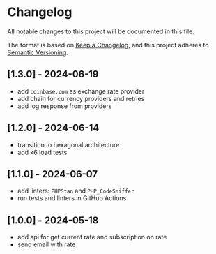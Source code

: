 # Changelog

All notable changes to this project will be documented in this file.

The format is based on [Keep a Changelog](https://keepachangelog.com/en/1.1.0/),
and this project adheres to [Semantic Versioning](https://semver.org/spec/v2.0.0.html).

## [1.3.0] - 2024-06-19
- add `coinbase.com` as exchange rate provider
- add chain for currency providers and retries
- add log response from providers

## [1.2.0] - 2024-06-14
- transition to hexagonal architecture
- add k6 load tests

## [1.1.0] - 2024-06-07
- add linters: `PHPStan` and `PHP_CodeSniffer`
- run tests and linters in GitHub Actions

## [1.0.0] - 2024-05-18
- add api for get current rate and subscription on rate
- send email with rate
